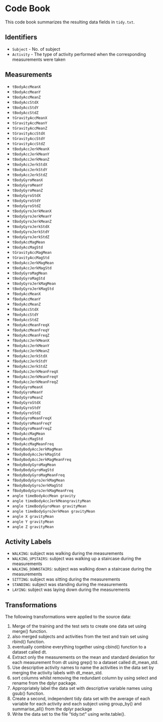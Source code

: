 # Code Book
This code book summarizes the resulting data fields in `tidy.txt`.

## Identifiers
* `Subject` - No. of subject
* `Activity` - The type of activity performed when the corresponding measurements were taken

## Measurements
* `tBodyAccMeanX`
* `tBodyAccMeanY`
* `tBodyAccMeanZ`
* `tBodyAccStdX`
* `tBodyAccStdY`
* `tBodyAccStdZ`
* `tGravityAccMeanX`
* `tGravityAccMeanY`
* `tGravityAccMeanZ`
* `tGravityAccStdX`
* `tGravityAccStdY`
* `tGravityAccStdZ`
* `tBodyAccJerkMeanX`
* `tBodyAccJerkMeanY`
* `tBodyAccJerkMeanZ`
* `tBodyAccJerkStdX`
* `tBodyAccJerkStdY`
* `tBodyAccJerkStdZ`
* `tBodyGyroMeanX`
* `tBodyGyroMeanY`
* `tBodyGyroMeanZ`
* `tBodyGyroStdX`
* `tBodyGyroStdY`
* `tBodyGyroStdZ`
* `tBodyGyroJerkMeanX`
* `tBodyGyroJerkMeanY`
* `tBodyGyroJerkMeanZ`
* `tBodyGyroJerkStdX`
* `tBodyGyroJerkStdY`
* `tBodyGyroJerkStdZ`
* `tBodyAccMagMean`
* `tBodyAccMagStd`
* `tGravityAccMagMean`
* `tGravityAccMagStd`
* `tBodyAccJerkMagMean`
* `tBodyAccJerkMagStd`
* `tBodyGyroMagMean`
* `tBodyGyroMagStd`
* `tBodyGyroJerkMagMean`
* `tBodyGyroJerkMagStd`
* `fBodyAccMeanX`
* `fBodyAccMeanY`
* `fBodyAccMeanZ`
* `fBodyAccStdX`
* `fBodyAccStdY`
* `fBodyAccStdZ`
* `fBodyAccMeanFreqX`
* `fBodyAccMeanFreqY`
* `fBodyAccMeanFreqZ`
* `fBodyAccJerkMeanX`
* `fBodyAccJerkMeanY`
* `fBodyAccJerkMeanZ`
* `fBodyAccJerkStdX`
* `fBodyAccJerkStdY`
* `fBodyAccJerkStdZ`
* `fBodyAccJerkMeanFreqX`
* `fBodyAccJerkMeanFreqY`
* `fBodyAccJerkMeanFreqZ`
* `fBodyGyroMeanX`
* `fBodyGyroMeanY`
* `fBodyGyroMeanZ`
* `fBodyGyroStdX`
* `fBodyGyroStdY`
* `fBodyGyroStdZ`
* `fBodyGyroMeanFreqX`
* `fBodyGyroMeanFreqY`
* `fBodyGyroMeanFreqZ`
* `fBodyAccMagMean`
* `fBodyAccMagStd`
* `fBodyAccMagMeanFreq`
* `fBodyBodyAccJerkMagMean`
* `fBodyBodyAccJerkMagStd`
* `fBodyBodyAccJerkMagMeanFreq`
* `fBodyBodyGyroMagMean`
* `fBodyBodyGyroMagStd`
* `fBodyBodyGyroMagMeanFreq`
* `fBodyBodyGyroJerkMagMean`
* `fBodyBodyGyroJerkMagStd`
* `fBodyBodyGyroJerkMagMeanFreq`
* `angle timeBodyAccMean gravity`
* `angle timeBodyAccJerkMeangravityMean`
* `angle timeBodyGyroMean gravityMean`
* `angle timeBodyGyroJerkMean gravityMean`
* `angle X gravityMean`
* `angle Y gravityMean`
* `angle Z gravityMean` 

## Activity Labels
* `WALKING`: subject was walking during the measurements
* `WALKING_UPSTAIRS`: subject was walking up a staircase during the measurements
* `WALKING_DOWNSTAIRS`: subject was walking down a staircase during the measurements
* `SITTING`: subject was sitting during the measurements
* `STANDING`: subject was standing during the measurements
* `LAYING`: subject was laying down during the measurements

## Transformations

The following transformations were applied to the source data:

1. Merge of the training and the test sets to create one data set using merge() function.
2. also merged subjects and activities from the test and train set using rbind() function.
3. eventually combine everything together using cbind() function to a dataset called dt.
4. Extract only the measurements on the mean and standard deviation for each measurement from dt using grep() to a dataset called dt_mean_std.
5. Use descriptive activity names to name the activities in the data set by merging the activity labels with dt_mean_std.
6. sort columns whilst removing the redundant column by using select and rename from the dplyr package.
7. Appropriately label the data set with descriptive variable names using gsub() function.
8. Create a second, independent tidy data set with the average of each variable for each activity and each subject using group_by() and summarise_all()
from the dplyr package
9. Write the data set to the file "tidy.txt" using write.table().
